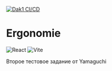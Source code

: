 [![Dak1 CI/CD](https://github.com/Go5710264//actions/workflows/deploument.yml/badge.svg)](https://github.com/Go5710264/ergonomie/actions/workflows/deploument.yml)

# Ergonomie

![React](https://img.shields.io/badge/react-%2320232a.svg?style=for-the-badge&logo=react&logoColor=%2361DAFB) ![Vite](https://img.shields.io/badge/vite-%23646CFF.svg?style=for-the-badge&logo=vite&logoColor=white)

Второе тестовое задание от Yamaguchi 
